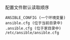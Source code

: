 配置文件默认读取顺序

```
ANSIBLE_CONFIG (一个环境变量)
ansible.cfg (位于当前目录中)
.ansible.cfg (位于家目录中)
/etc/ansible/ansible.cfg
```